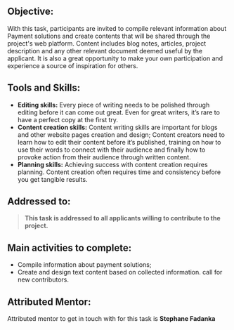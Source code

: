 ## Objective:
With this task, participants are invited to compile relevant information about Payment solutions and create contents that will be shared through the project's web platform.
Content includes blog notes, articles, project description and any other relevant document deemed useful by the applicant.
It is also a great opportunity to make your own participation and experience a source of inspiration for others. 

## Tools and Skills: 
- **Editing skills:** Every piece of writing needs to be polished through editing before it can come out great. Even for great writers, it’s rare to have a perfect copy at the first try.
- **Content creation skills:** Content writing skills are important for blogs and other website pages creation and design; Content creators need to learn how to edit their content before it’s published, training on how to use their words to connect with their audience and finally how to provoke action from their audience through written content.
- **Planning skills:** Achieving success with content creation requires planning. Content creation often requires time and consistency before you get tangible results.


## Addressed to:
>**This task is addressed to all applicants willing to contribute to the project.**


## Main activities to complete: 
- Compile information about payment solutions;
- Create and design text content based on collected information. call for new contributors. 


## Attributed Mentor:
Attributed mentor to get in touch with for this task is **Stephane Fadanka**
